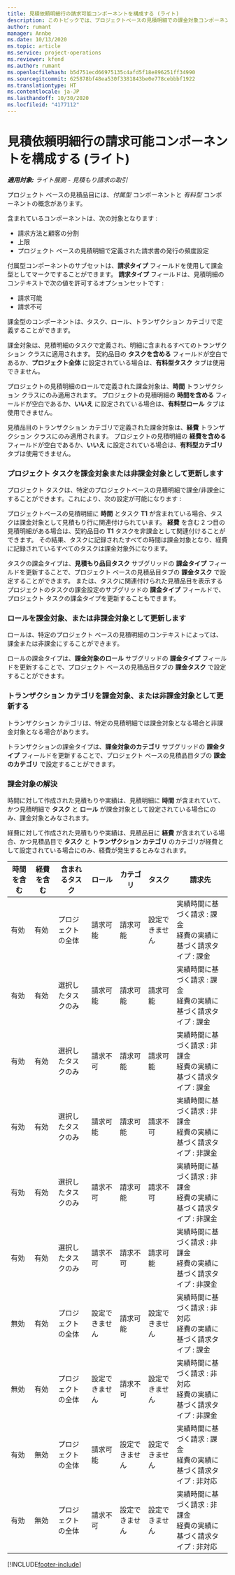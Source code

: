 ```yaml
---
title: 見積依頼明細行の請求可能コンポーネントを構成する (ライト)
description: このトピックでは、プロジェクトベースの見積明細での課金対象コンポーネントと非課金対象コンポーネントの設定に関する情報を提供します。
author: rumant
manager: Annbe
ms.date: 10/13/2020
ms.topic: article
ms.service: project-operations
ms.reviewer: kfend
ms.author: rumant
ms.openlocfilehash: b5d751ecd66975135c4afd5f18e896251ff34990
ms.sourcegitcommit: 625878bf48ea530f3381843be0e778cebbbf1922
ms.translationtype: HT
ms.contentlocale: ja-JP
ms.lasthandoff: 10/30/2020
ms.locfileid: "4177112"
---
```

# <a name="configure-the-chargeable-components-of-a-quote-line---lite"></a>見積依頼明細行の請求可能コンポーネントを構成する (ライト)

_**適用対象:** ライト展開 - 見積もり請求の取引_

プロジェクト ベースの見積品目には、*付属型* コンポーネントと *有料型* コンポーネントの概念があります。

含まれているコンポーネントは、次の対象となります :

  - 請求方法と顧客の分割
  - 上限 
  - プロジェクト ベースの見積明細で定義された請求書の発行の頻度設定

付属型コンポーネントのサブセットは、**請求タイプ** フィールドを使用して課金型としてマークですることができます。 **請求タイプ** フィールドは、見積明細のコンテキストで次の値を許可するオプションセットです :

  - 請求可能
  - 請求不可

課金型のコンポーネントは、タスク、ロール、トランザクション カテゴリで定義することができます。

課金対象は、見積明細のタスクで定義され、明細に含まれるすべてのトランザクション クラスに適用されます。 契約品目の **タスクを含める** フィールドが空白であるか、**プロジェクト全体** に設定されている場合は、**有料型タスク** タブは使用できません。

プロジェクトの見積明細のロールで定義された課金対象は、**時間** トランザクション クラスにのみ適用されます。 プロジェクトの見積明細の **時間を含める** フィールドが空白であるか、**いいえ** に設定されている場合は、**有料型ロール** タブは使用できません。

見積品目のトランザクション カテゴリで定義された課金対象は、**経費** トランザクション クラスにのみ適用されます。 プロジェクトの見積明細の **経費を含める** フィールドが空白であるか、**いいえ** に設定されている場合は、**有料型カテゴリ** タブは使用できません。

### <a name="update-a-project-task-to-be-chargeable-or-non-chargeable"></a>プロジェクト タスクを課金対象または非課金対象として更新します

プロジェクト タスクは、特定のプロジェクトベースの見積明細で課金/非課金にすることができます。これにより、次の設定が可能になります :

プロジェクトベースの見積明細に **時間** とタスク **T1** が含まれている場合、タスクは課金対象として見積もり行に関連付けられています。 **経費** を含む 2 つ目の見積明細がある場合は、契約品目の **T1** タスクを非課金として関連付けることができます。 その結果、タスクに記録されたすべての時間は課金対象となり、経費に記録されているすべてのタスクは課金対象外になります。

タスクの課金タイプは、**見積もり品目タスク** サブグリッドの **課金タイプ** フィールドを更新することで、プロジェクト ベースの見積品目タブの **課金タスク** で設定することができます。 または、タスクに関連付けられた見積品目を表示するプロジェクトのタスクの課金設定のサブグリッドの **課金タイプ** フィールドで、プロジェクト タスクの課金タイプを更新することもできます。

### <a name="update-a-role-to-be-chargeable-or-non-chargeable"></a>ロールを課金対象、または非課金対象として更新します

ロールは、特定のプロジェクト ベースの見積明細のコンテキストによっては、課金または非課金にすることができます。

ロールの課金タイプは、**課金対象のロール** サブグリッドの **課金タイプ** フィールドを更新することで、プロジェクト ベースの見積品目タブの **課金タスク** で設定することができます。

### <a name="update-a-transaction-category-to-be-chargeable-or-non-chargeable"></a>トランザクション カテゴリを課金対象、または非課金対象として更新する

トランザクション カテゴリは、特定の見積明細では課金対象となる場合と非課金対象となる場合があります。

トランザクションの課金タイプは、**課金対象のカテゴリ** サブグリッドの **課金タイプ** フィールドを更新することで、プロジェクト ベースの見積品目タブの **課金のカテゴリ** で設定することができます。

### <a name="resolve-chargeability"></a>課金対象の解決
時間に対して作成された見積もりや実績は、見積明細に **時間** が含まれていて、かつ見積明細で **タスク** と **ロール** が課金対象として設定されている場合にのみ、課金対象とみなされます。

経費に対して作成された見積もりや実績は、見積品目に **経費** が含まれている場合、かつ見積品目で **タスク** と **トランザクション カテゴリ** のカテゴリが経費として設定されている場合にのみ、経費が発生するとみなされます。

| 時間を含む | 経費を含む | 含まれるタスク | ロール | カテゴリ | タスク​ | 請求先 |
| --- | --- | --- | --- | --- | --- | --- |
| 有効 | 有効 | プロジェクトの全体 | 請求可能 | 請求可能 | 設定できません | 実績時間に基づく請求 : 課金 </br>経費の実績に基づく請求タイプ : 課金 |
| 有効 | 有効 | 選択したタスクのみ | 請求可能 | 請求可能 | 請求可能 | 実績時間に基づく請求 : 課金</br>経費の実績に基づく請求タイプ : 課金 |
| 有効 | 有効 | 選択したタスクのみ | 請求不可 | 請求可能 | 請求可能 | 実績時間に基づく請求 : 非課金</br>経費の実績に基づく請求タイプ : 課金 |
| 有効 | 有効 | 選択したタスクのみ | 請求可能 | 請求可能 | 請求不可 | 実績時間に基づく請求 : 非課金</br> 経費の実績に基づく請求タイプ : 非課金 |
| 有効 | 有効 | 選択したタスクのみ | 請求不可 | 請求可能 | 請求不可 | 実績時間に基づく請求 : 非課金</br> 経費の実績に基づく請求タイプ : 非課金 |
| 有効 | 有効 | 選択したタスクのみ | 請求不可 | 請求不可 | 請求可能 | 実績時間に基づく請求 : 非課金</br> 経費の実績に基づく請求タイプ : 非課金 |
| 無効 | 有効 | プロジェクトの全体 | 設定できません | 請求可能 | 設定できません | 実績時間に基づく請求 : 非対応 </br>経費の実績に基づく請求タイプ : 課金 |
| 無効 | 有効 | プロジェクトの全体 | 設定できません | 請求不可 | 設定できません | 実績時間に基づく請求 : 非対応 </br>経費の実績に基づく請求タイプ : 非課金 |
| 有効 | 無効 | プロジェクトの全体 | 請求可能 | 設定できません | 設定できません | 実績時間に基づく請求 : 課金</br>経費の実績に基づく請求タイプ : 非対応 |
| 有効 | 無効 | プロジェクトの全体 | 請求不可 | 設定できません | 設定できません | 実績時間に基づく請求 : 非課金 </br>経費の実績に基づく請求タイプ : 非対応 |


[!INCLUDE[footer-include](../../includes/footer-banner.md)]
